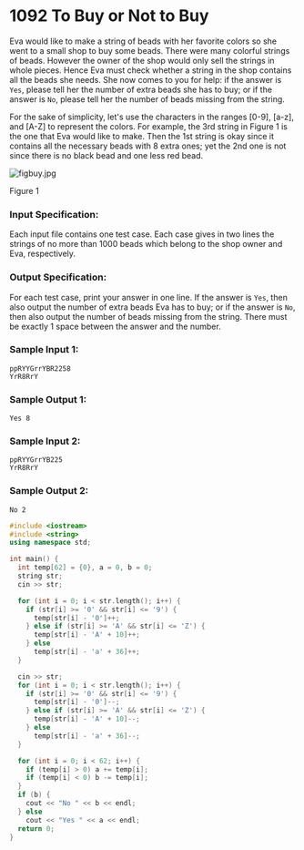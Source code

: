 # 1092 To Buy or Not to Buy
Eva would like to make a string of beads with her favorite colors so she went to a small shop to buy some beads. There were many colorful strings of beads. However the owner of the shop would only sell the strings in whole pieces. Hence Eva must check whether a string in the shop contains all the beads she needs. She now comes to you for help: if the answer is `Yes`, please tell her the number of extra beads she has to buy; or if the answer is `No`, please tell her the number of beads missing from the string.

For the sake of simplicity, let's use the characters in the ranges [0-9], [a-z], and [A-Z] to represent the colors. For example, the 3rd string in Figure 1 is the one that Eva would like to make. Then the 1st string is okay since it contains all the necessary beads with 8 extra ones; yet the 2nd one is not since there is no black bead and one less red bead.


![figbuy.jpg](~/b7e2ffa6-8819-436d-ad79-a41263abe914.jpg)


Figure 1

### Input Specification:

Each input file contains one test case. Each case gives in two lines the strings of no more than 1000 beads which belong to the shop owner and Eva, respectively.

### Output Specification:

For each test case, print your answer in one line. If the answer is `Yes`, then also output the number of extra beads Eva has to buy; or if the answer is `No`, then also output the number of beads missing from the string. There must be exactly 1 space between the answer and the number.

### Sample Input 1:
```in
ppRYYGrrYBR2258
YrR8RrY
```

### Sample Output 1:
```out
Yes 8
```

### Sample Input 2:
```in
ppRYYGrrYB225
YrR8RrY
```

### Sample Output 2:
```out
No 2
```

```cpp
#include <iostream>
#include <string>
using namespace std;

int main() {
  int temp[62] = {0}, a = 0, b = 0;
  string str;
  cin >> str;

  for (int i = 0; i < str.length(); i++) {
    if (str[i] >= '0' && str[i] <= '9') {
      temp[str[i] - '0']++;
    } else if (str[i] >= 'A' && str[i] <= 'Z') {
      temp[str[i] - 'A' + 10]++;
    } else
      temp[str[i] - 'a' + 36]++;
  }

  cin >> str;
  for (int i = 0; i < str.length(); i++) {
    if (str[i] >= '0' && str[i] <= '9') {
      temp[str[i] - '0']--;
    } else if (str[i] >= 'A' && str[i] <= 'Z') {
      temp[str[i] - 'A' + 10]--;
    } else
      temp[str[i] - 'a' + 36]--;
  }

  for (int i = 0; i < 62; i++) {
    if (temp[i] > 0) a += temp[i];
    if (temp[i] < 0) b -= temp[i];
  }
  if (b) {
    cout << "No " << b << endl;
  } else
    cout << "Yes " << a << endl;
  return 0;
}
```